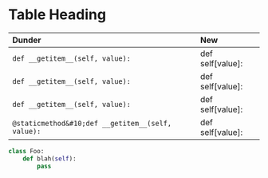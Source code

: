 # Table Heading

| Dunder        | New           |
|:--------------|:--------------|
|`def __getitem__(self, value):`| def self[value]:|
|`def __getitem__(self, value):`| def self[value]:|
|`def __getitem__(self, value):`| def self[value]:|
|`@staticmethod&#10;def __getitem__(self, value):`| def self[value]:|

```python
class Foo:
    def blah(self):
        pass
```

<table>
<!--     <tr>
        <td>
            ```python
                class Foo:
                    def blah(self):
                        pass
            ```

        </td>
        <td>
            <pre>
            <code>
                class Foo:
                    def blah(self):
                        pass
            </code>
            </pre>

        </td>
    </tr> -->
    <tr>
        <td>
            <pre><span class="pl-k">class</span> <span class="pl-en">Foo</span>:
    <span class="pl-k">def</span> <span class="pl-en">blah</span>(<span class="pl-smi"><span class="pl-smi">self</span></span>):
        <span class="pl-k">pass</span></pre>
        </td>
    </tr>
</table>

